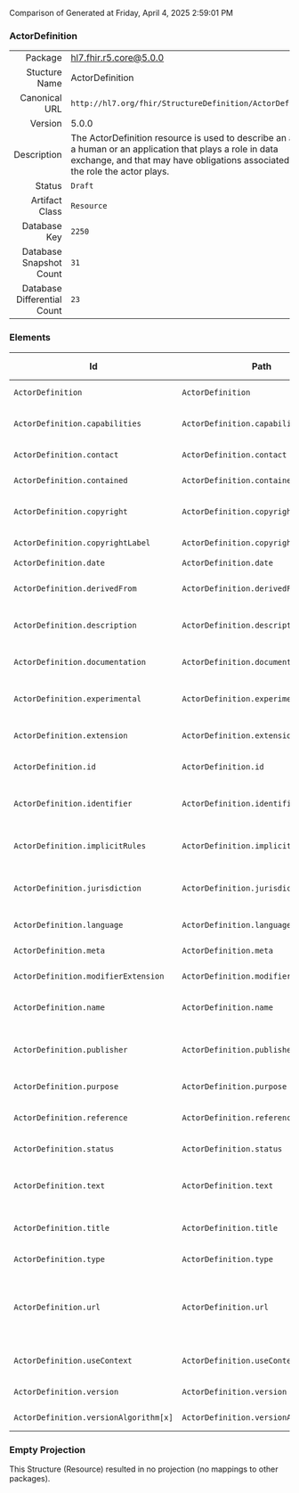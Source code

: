 Comparison of 
Generated at Friday, April 4, 2025 2:59:01 PM

### ActorDefinition

|      |     |
| ---: | --- |
| Package | hl7.fhir.r5.core@5.0.0 |
| Stucture Name | ActorDefinition |
| Canonical URL | `http://hl7.org/fhir/StructureDefinition/ActorDefinition` |
| Version | 5.0.0 |
| Description | The ActorDefinition resource is used to describe an actor - a human or an application that plays a role in data exchange, and that may have obligations associated with the role the actor plays. |
| Status | `Draft` |
| Artifact Class | `Resource` |
| Database Key | `2250` |
| Database Snapshot Count | `31` |
| Database Differential Count | `23` |

### Elements

| Id | Path | Name | Base Path | Short | Cardinality | Collated Type | Binding Strength | Binding Value Set |
| -- | ---- | ---- | --------- | ----- | ----------- | ------------- | ---------------- | ----------------- |
| `ActorDefinition` | `ActorDefinition` | `ActorDefinition` | ActorDefinition | An application that exchanges data | 0..* | ActorDefinition |  |  |
| `ActorDefinition.capabilities` | `ActorDefinition.capabilities` | `capabilities` | ActorDefinition.capabilities | CapabilityStatement for the actor (if applicable) | 0..1 | canonical(http://hl7.org/fhir/StructureDefinition/CapabilityStatement) |  |  |
| `ActorDefinition.contact` | `ActorDefinition.contact` | `contact` | ActorDefinition.contact | Contact details for the publisher | 0..* | ContactDetail |  |  |
| `ActorDefinition.contained` | `ActorDefinition.contained` | `contained` | DomainResource.contained | Contained, inline Resources | 0..* | Resource |  |  |
| `ActorDefinition.copyright` | `ActorDefinition.copyright` | `copyright` | ActorDefinition.copyright | Use and/or publishing restrictions | 0..1 | markdown |  |  |
| `ActorDefinition.copyrightLabel` | `ActorDefinition.copyrightLabel` | `copyrightLabel` | ActorDefinition.copyrightLabel | Copyright holder and year(s) | 0..1 | string |  |  |
| `ActorDefinition.date` | `ActorDefinition.date` | `date` | ActorDefinition.date | Date last changed | 0..1 | dateTime |  |  |
| `ActorDefinition.derivedFrom` | `ActorDefinition.derivedFrom` | `derivedFrom` | ActorDefinition.derivedFrom | Definition of this actor in another context / IG | 0..* | canonical(http://hl7.org/fhir/StructureDefinition/ActorDefinition) |  |  |
| `ActorDefinition.description` | `ActorDefinition.description` | `description` | ActorDefinition.description | Natural language description of the actor | 0..1 | markdown |  |  |
| `ActorDefinition.documentation` | `ActorDefinition.documentation` | `documentation` | ActorDefinition.documentation | Functionality associated with the actor | 0..1 | markdown |  |  |
| `ActorDefinition.experimental` | `ActorDefinition.experimental` | `experimental` | ActorDefinition.experimental | For testing purposes, not real usage | 0..1 | boolean |  |  |
| `ActorDefinition.extension` | `ActorDefinition.extension` | `extension` | DomainResource.extension | Additional content defined by implementations | 0..* | Extension |  |  |
| `ActorDefinition.id` | `ActorDefinition.id` | `id` | Resource.id | Logical id of this artifact | 0..1 | id |  |  |
| `ActorDefinition.identifier` | `ActorDefinition.identifier` | `identifier` | ActorDefinition.identifier | Additional identifier for the actor definition (business identifier) | 0..* | Identifier |  |  |
| `ActorDefinition.implicitRules` | `ActorDefinition.implicitRules` | `implicitRules` | Resource.implicitRules | A set of rules under which this content was created | 0..1 | uri |  |  |
| `ActorDefinition.jurisdiction` | `ActorDefinition.jurisdiction` | `jurisdiction` | ActorDefinition.jurisdiction | Intended jurisdiction for actor definition (if applicable) | 0..* | CodeableConcept | `Extensible` | `http://hl7.org/fhir/ValueSet/jurisdiction` |
| `ActorDefinition.language` | `ActorDefinition.language` | `language` | Resource.language | Language of the resource content | 0..1 | code | `Required` | `http://hl7.org/fhir/ValueSet/all-languages|5.0.0` |
| `ActorDefinition.meta` | `ActorDefinition.meta` | `meta` | Resource.meta | Metadata about the resource | 0..1 | Meta |  |  |
| `ActorDefinition.modifierExtension` | `ActorDefinition.modifierExtension` | `modifierExtension` | DomainResource.modifierExtension | Extensions that cannot be ignored | 0..* | Extension |  |  |
| `ActorDefinition.name` | `ActorDefinition.name` | `name` | ActorDefinition.name | Name for this actor definition (computer friendly) | 0..1 | string |  |  |
| `ActorDefinition.publisher` | `ActorDefinition.publisher` | `publisher` | ActorDefinition.publisher | Name of the publisher/steward (organization or individual) | 0..1 | string |  |  |
| `ActorDefinition.purpose` | `ActorDefinition.purpose` | `purpose` | ActorDefinition.purpose | Why this actor definition is defined | 0..1 | markdown |  |  |
| `ActorDefinition.reference` | `ActorDefinition.reference` | `reference` | ActorDefinition.reference | Reference to more information about the actor | 0..* | url |  |  |
| `ActorDefinition.status` | `ActorDefinition.status` | `status` | ActorDefinition.status | draft \| active \| retired \| unknown | 1..1 | code | `Required` | `http://hl7.org/fhir/ValueSet/publication-status|5.0.0` |
| `ActorDefinition.text` | `ActorDefinition.text` | `text` | DomainResource.text | Text summary of the resource, for human interpretation | 0..1 | Narrative |  |  |
| `ActorDefinition.title` | `ActorDefinition.title` | `title` | ActorDefinition.title | Name for this actor definition (human friendly) | 0..1 | string |  |  |
| `ActorDefinition.type` | `ActorDefinition.type` | `type` | ActorDefinition.type | person \| system | 1..1 | code | `Required` | `http://hl7.org/fhir/ValueSet/examplescenario-actor-type|5.0.0` |
| `ActorDefinition.url` | `ActorDefinition.url` | `url` | ActorDefinition.url | Canonical identifier for this actor definition, represented as a URI (globally unique) | 0..1 | uri |  |  |
| `ActorDefinition.useContext` | `ActorDefinition.useContext` | `useContext` | ActorDefinition.useContext | The context that the content is intended to support | 0..* | UsageContext |  |  |
| `ActorDefinition.version` | `ActorDefinition.version` | `version` | ActorDefinition.version | Business version of the actor definition | 0..1 | string |  |  |
| `ActorDefinition.versionAlgorithm[x]` | `ActorDefinition.versionAlgorithm[x]` | `versionAlgorithm[x]` | ActorDefinition.versionAlgorithm[x] | How to compare versions | 0..1 | Coding, string | `Extensible` | `http://hl7.org/fhir/ValueSet/version-algorithm` |
### Empty Projection

This Structure (Resource) resulted in no projection (no mappings to other packages).

